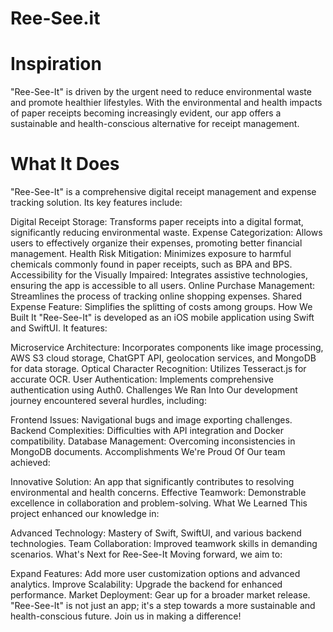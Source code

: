# Ree-See.it

# Inspiration
"Ree-See-It" is driven by the urgent need to reduce environmental waste and promote healthier lifestyles. With the environmental and health impacts of paper receipts becoming increasingly evident, our app offers a sustainable and health-conscious alternative for receipt management.

# What It Does
"Ree-See-It" is a comprehensive digital receipt management and expense tracking solution. Its key features include:

Digital Receipt Storage: Transforms paper receipts into a digital format, significantly reducing environmental waste.
Expense Categorization: Allows users to effectively organize their expenses, promoting better financial management.
Health Risk Mitigation: Minimizes exposure to harmful chemicals commonly found in paper receipts, such as BPA and BPS.
Accessibility for the Visually Impaired: Integrates assistive technologies, ensuring the app is accessible to all users.
Online Purchase Management: Streamlines the process of tracking online shopping expenses.
Shared Expense Feature: Simplifies the splitting of costs among groups.
How We Built It
"Ree-See-It" is developed as an iOS mobile application using Swift and SwiftUI. It features:

Microservice Architecture: Incorporates components like image processing, AWS S3 cloud storage, ChatGPT API, geolocation services, and MongoDB for data storage.
Optical Character Recognition: Utilizes Tesseract.js for accurate OCR.
User Authentication: Implements comprehensive authentication using Auth0.
Challenges We Ran Into
Our development journey encountered several hurdles, including:

Frontend Issues: Navigational bugs and image exporting challenges.
Backend Complexities: Difficulties with API integration and Docker compatibility.
Database Management: Overcoming inconsistencies in MongoDB documents.
Accomplishments We're Proud Of
Our team achieved:

Innovative Solution: An app that significantly contributes to resolving environmental and health concerns.
Effective Teamwork: Demonstrable excellence in collaboration and problem-solving.
What We Learned
This project enhanced our knowledge in:

Advanced Technology: Mastery of Swift, SwiftUI, and various backend technologies.
Team Collaboration: Improved teamwork skills in demanding scenarios.
What's Next for Ree-See-It
Moving forward, we aim to:

Expand Features: Add more user customization options and advanced analytics.
Improve Scalability: Upgrade the backend for enhanced performance.
Market Deployment: Gear up for a broader market release.
"Ree-See-It" is not just an app; it's a step towards a more sustainable and health-conscious future. Join us in making a difference!
